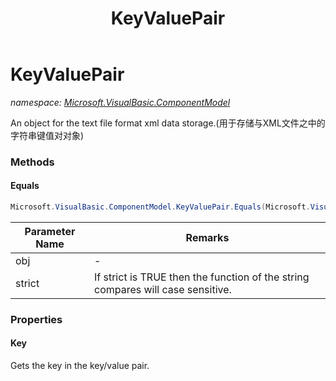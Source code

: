 ﻿---
title: KeyValuePair
---

# KeyValuePair
_namespace: [Microsoft.VisualBasic.ComponentModel](N-Microsoft.VisualBasic.ComponentModel.html)_

An object for the text file format xml data storage.(用于存储与XML文件之中的字符串键值对对象)

### Methods

#### Equals
```csharp
Microsoft.VisualBasic.ComponentModel.KeyValuePair.Equals(Microsoft.VisualBasic.ComponentModel.KeyValuePair,System.Boolean)
```


|Parameter Name|Remarks|
|--------------|-------|
|obj|-|
|strict|If strict is TRUE then the function of the string compares will case sensitive.|




### Properties

#### Key
Gets the key in the key/value pair.


